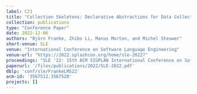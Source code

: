 ```yaml
---
label: C21
title: "Collection Skeletons: Declarative Abstractions for Data Collections"
collection: publications
type: "Conference Paper"
date: 2022-12-06
authors: "Björn Franke, Zhibo Li, Manus Morton, and Michel Steuwer"
short-venue: SLE
venue: "International Conference on Software Language Engineering"
venue-url: "https://2022.splashcon.org/home/sle-2022?"
proceedings: "SLE '22: 15th ACM SIGPLAN International Conference on Software Language Engineering, Auckland, New Zealand, December 6 - 7, 2022"
paperurl: '/files/publications/2022/SLE-2022.pdf'
dblp: 'conf/sle/FrankeLMS22'
acm-id: '3567512.3567528'
projects: []
---
```

